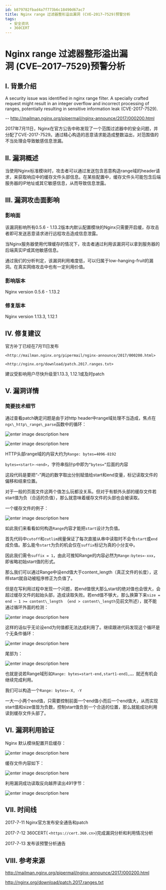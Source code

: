 ```yaml
---
id: b879782fbad4a7f773b6c18490d67ac7
title: Nginx range 过滤器整形溢出漏洞 (CVE–2017–7529)预警分析
tags: 
  - 安全资讯
  - 360CERT
---
```


# Nginx range 过滤器整形溢出漏洞 (CVE–2017–7529)预警分析

I. 背景介绍
-------


A security issue was identified in nginx range filter. A specially crafted request might result in an integer overflow and incorrect processing of ranges, potentially resulting in sensitive information leak (CVE-2017-7529).


-- <http://mailman.nginx.org/pipermail/nginx-announce/2017/000200.html>


2017年7月11日，Nginx在官方公告中称发现了一个范围过滤器中的安全问题，并分配了CVE-2017-7529。通过精心构造的恶意请求能造成整数溢出，对范围值的不当处理会导致敏感信息泄漏。


II. 漏洞概述
--------


当使用Nginx标准模块时，攻击者可以通过发送包含恶意构造range域的header请求，来获取响应中的缓存文件头部信息。在某些配置中，缓存文件头可能包含后端服务器的IP地址或其它敏感信息，从而导致信息泄露。


III. 漏洞攻击面影响
------------


### 影响面


该漏洞影响所有0.5.6 - 1.13.2版本内默认配置模块的Nginx只需要开启缓，存攻击者即可发送恶意请求进行远程攻击造成信息泄露。


当Nginx服务器使用代理缓存的情况下，攻击者通过利用该漏洞可以拿到服务器的后端真实IP或其他敏感信息。


通过我们的分析判定，该漏洞利用难度低，可以归属于low-hanging-fruit的漏洞。在真实网络攻击中也有一定利用价值。


### 影响版本


Nginx version 0.5.6 - 1.13.2


### 修复版本


Nginx version 1.13.3, 1.12.1


IV. 修复建议
--------


官方补丁已经在7月11日发布


`<http://mailman.nginx.org/pipermail/nginx-announce/2017/000200.html>`


`<http://nginx.org/download/patch.2017.ranges.txt>`


建议受影响用户尽快升级至1.13.3, 1.12.1或及时patch


V. 漏洞详情
-------


### 简要技术细节


通过查看patch确定问题是由于对http header中range域处理不当造成，焦点在`ngx\_http\_range\_parse`函数中的循环：


![enter image description here](https://cert.360.cn/static/fileimg/Nginx_range_过滤器整形溢出漏洞(CVE–2017–7529)预警分析_1_1500894670.png "enter image title here")


![enter image description here](https://cert.360.cn/static/fileimg/Nginx_range_过滤器整形溢出漏洞(CVE–2017–7529)预警分析_2_1500894700.png "enter image title here")


HTTP头部range域的内容大约为`Range: bytes=4096-8192`


`bytes=<start>-<end>`，字符串指针p中即为`“bytes=”`后面的内容


这段代码是要把“-”两边的数字取出分别赋值给start和end变量，标记读取文件的偏移和结束位置。


对于一般的页面文件这两个值怎么玩都没关系。但对于有额外头部的缓存文件若start值为负（合适的负值），那么就意味着缓存文件的头部也会被读取。


一个缓存文件的例子：


![enter image description here](https://cert.360.cn/static/fileimg/Nginx_range_过滤器整形溢出漏洞(CVE–2017–7529)预警分析_3_1500894713.png "enter image title here")


如此我们来看看如何构造`Range`内容才能把`start`设计为负值。


首先代码中`cutoff`和`cutlim`阀量保证了每次直接从串中读取时不会令`start`或`end`成负值。那么能令`start`为负的机会仅在`suffix`标记为真的小分支中。


因此我们需令`suffix = 1`，由此可推知Range的内容必然为`Range:bytes=-xxx`，即省略初始start值的形式。


那么我们可以通过Range中设end值大于content\_length（真正文件的长度），这样start就自动被程序修正为负值了。


但是在写利用过程中发现一个问题，若end值很大那么start的绝对值也会很大，会超过缓存文件的起始头部，造成读取失败。若end值不够大，那么换算下来`size = end – 1 >= content\_length `（`end > content\_length`见前文所述），就不能通过循环外面的检测：


![enter image description here](https://cert.360.cn/static/fileimg/Nginx_range_过滤器整形溢出漏洞(CVE–2017–7529)预警分析_4_1500894744.png)

这样的话似乎无论设end为何值都无法达成利用了。继续跟进代码发现这个循环是个无条件循环：


![enter image description here](https://cert.360.cn/static/fileimg/Nginx_range_过滤器整形溢出漏洞(CVE–2017–7529)预警分析_5_1500894768.png)


尾部为：


![enter image description here](https://cert.360.cn/static/fileimg/Nginx_range_过滤器整形溢出漏洞(CVE–2017–7529)预警分析_6_1500894776.png)


也就是说若Range域形如`Range: bytes=start-end,start1-end1,…，`就还有机会继续完成利用。


我们可以构造一个`Range: bytes=-X, -Y`


一大一小两个end值，只需要控制前面一个end值小而后一个end值大，从而实现start值和size值皆为负数，控制start值负到一个合适的位置，那么就能成功利用读到缓存文件头部了。


VI. 漏洞利用验证
----------


Nginx 默认模块配置开启缓存：


![enter image description here](https://cert.360.cn/static/fileimg/Nginx_range_过滤器整形溢出漏洞(CVE–2017–7529)预警分析_7_1500894785.png)


缓存文件内容如下：


![enter image description here](https://cert.360.cn/static/fileimg/Nginx_range_过滤器整形溢出漏洞(CVE–2017–7529)预警分析_8_1500894791.png)


利用漏洞成功读取反向越界读出491字节：


![enter image description here](https://cert.360.cn/static/fileimg/Nginx_range_过滤器整形溢出漏洞(CVE–2017–7529)预警分析_9_1500894809.png)


VII. 时间线
--------


2017-7-11 Nginx官方发布安全通告和patch


2017-7-12 360CERT( `<https://cert.360.cn>`)完成漏洞分析和利用情况分析


2017-7-13 发布该预警分析通告


VIII. 参考来源
----------


<http://mailman.nginx.org/pipermail/nginx-announce/2017/000200.html>


<http://nginx.org/download/patch.2017.ranges.txt>

